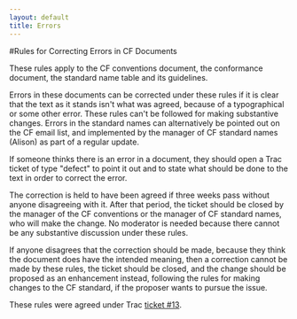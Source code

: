```yaml
---
layout: default
title: Errors 
---
```


#Rules for Correcting Errors in CF Documents
 
<p>These rules apply to the CF conventions document, the conformance document, the standard name table and its guidelines.</p>

<p>Errors in these documents can be corrected under these rules if it is clear that the text as it stands isn't what was agreed, because of a typographical or some other error. These rules can't be followed for making substantive changes. Errors in the standard names can alternatively be pointed out on the CF email list, and implemented by the manager of CF standard names (Alison) as part of a regular update.</p>

<p>If someone thinks there is an error in a document, they should open a Trac ticket of type "defect" to point it out and to state what should be done to the text in order to correct the error.</p>

<p>The correction is held to have been agreed if three weeks pass without anyone disagreeing with it. After that period, the ticket should be closed by the manager of the CF conventions or the manager of CF standard names, who will make the change. No moderator is needed because there cannot be any substantive discussion under these rules.</p>

<p>If anyone disagrees that the correction should be made, because they think the document does have the intended meaning, then a correction cannot be made by these rules, the ticket should be closed, and the change should be proposed as an enhancement instead, following the rules for making changes to the CF standard, if the proposer wants to pursue the issue.</p>

These rules were agreed under Trac [ticket #13][13].

[13]: http://cf-pcmdi.llnl.gov/trac/ticket/13
